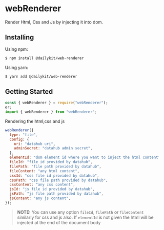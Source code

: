 # webRenderer

Render Html, Css and Js by injecting it into dom.

## Installing

Using npm:

```bash
$ npm install @dailykit/web-renderer
```

Using yarn:

```bash
$ yarn add @dailykit/web-renderer
```

## Getting Started

```js
const { webRenderer } = require("webRenderer");
or;
import { webRenderer } from "webRenderer";
```

Rendering the html,css and js

```js
webRenderer({
  type: "file",
  config: {
    uri: "datahub uri",
    adminSecret: "datahub admin secret",
  },
  elementId: "dom element id where you want to inject the html content",
  fileId: "file id provided by datahub",
  filePath: "file path provided by datahub",
  fileContent: "any html content",
  cssId: "css file id provided by datahub",
  cssPath: "css file path provided by datahub",
  cssContent: "any css content",
  jsId: "js file id provided by datahub",
  jsPath: "js file path provided by datahub",
  jsContent: "any js content",
});
```

> **NOTE:** You can use any option `fileId`, `filePath` or `fileContent` similarly for css and js also.
> If `elementId` is not given the html will be injected at the end of the document body
